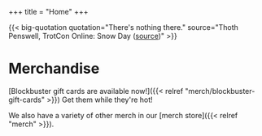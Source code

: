 +++
title = "Home"
+++

{{< big-quotation quotation="There's nothing there." source="Thoth Penswell, TrotCon Online: Snow Day ([source](https://vimeo.com/483909182))" >}}

# Merchandise

[Blockbuster gift cards are available now!]({{< relref "merch/blockbuster-gift-cards" >}}) Get them while they're hot!

We also have a variety of other merch in our [merch store]({{< relref "merch" >}}).